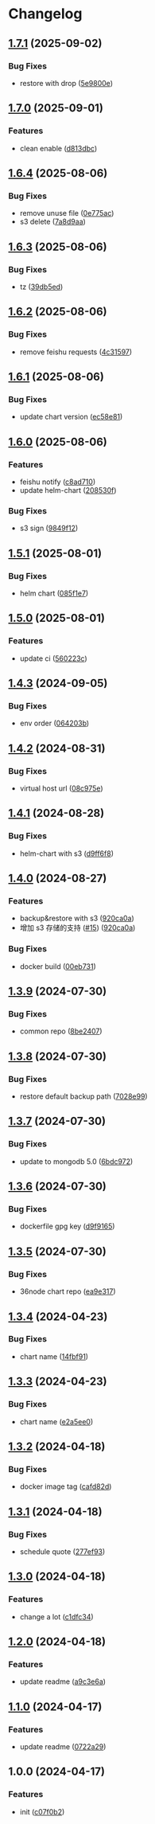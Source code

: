 # Changelog

## [1.7.1](https://github.com/36node/mongodb-backup/compare/v1.7.0...v1.7.1) (2025-09-02)


### Bug Fixes

* restore with drop ([5e9800e](https://github.com/36node/mongodb-backup/commit/5e9800e5ffe38219b33c62024d044f78366e805a))

## [1.7.0](https://github.com/36node/mongodb-backup/compare/v1.6.4...v1.7.0) (2025-09-01)


### Features

* clean enable ([d813dbc](https://github.com/36node/mongodb-backup/commit/d813dbc6e8c5ba62b9672f7a588c2fee186d0911))

## [1.6.4](https://github.com/36node/mongodb-backup/compare/v1.6.3...v1.6.4) (2025-08-06)


### Bug Fixes

* remove unuse file ([0e775ac](https://github.com/36node/mongodb-backup/commit/0e775ac7991da8925a9a829d0513d25ffe25a923))
* s3 delete ([7a8d9aa](https://github.com/36node/mongodb-backup/commit/7a8d9aa43db4aa619790528cc9b810a89a55e455))

## [1.6.3](https://github.com/36node/mongodb-backup/compare/v1.6.2...v1.6.3) (2025-08-06)


### Bug Fixes

* tz ([39db5ed](https://github.com/36node/mongodb-backup/commit/39db5ed4477feb414bfd60fbe208d2138296f355))

## [1.6.2](https://github.com/36node/mongodb-backup/compare/v1.6.1...v1.6.2) (2025-08-06)


### Bug Fixes

* remove feishu requests ([4c31597](https://github.com/36node/mongodb-backup/commit/4c31597a0ece0b626aef760eebcf6871e767d9d6))

## [1.6.1](https://github.com/36node/mongodb-backup/compare/v1.6.0...v1.6.1) (2025-08-06)


### Bug Fixes

* update chart version ([ec58e81](https://github.com/36node/mongodb-backup/commit/ec58e819e6a8ada11cf189c81735cf8e290ddf24))

## [1.6.0](https://github.com/36node/mongodb-backup/compare/v1.5.1...v1.6.0) (2025-08-06)


### Features

* feishu notify ([c8ad710](https://github.com/36node/mongodb-backup/commit/c8ad7108972aaf110f932fb898ced8ffa30acf3d))
* update helm-chart ([208530f](https://github.com/36node/mongodb-backup/commit/208530fefb87c97b84caadfb76742a1df4a0f250))


### Bug Fixes

* s3 sign ([9849f12](https://github.com/36node/mongodb-backup/commit/9849f120578db001d5ceba551e63b884bc85e6be))

## [1.5.1](https://github.com/36node/mongodb-backup/compare/v1.5.0...v1.5.1) (2025-08-01)


### Bug Fixes

* helm chart ([085f1e7](https://github.com/36node/mongodb-backup/commit/085f1e7ca36c7517e2c61c912e6014ef46b31776))

## [1.5.0](https://github.com/36node/mongodb-backup/compare/v1.4.3...v1.5.0) (2025-08-01)


### Features

* update ci ([560223c](https://github.com/36node/mongodb-backup/commit/560223cc7a346973fc96da276852bd7d153f0bec))

## [1.4.3](https://github.com/36node/mongodb-backup/compare/v1.4.2...v1.4.3) (2024-09-05)


### Bug Fixes

* env order ([064203b](https://github.com/36node/mongodb-backup/commit/064203bf66c8fd4b36f5f6bcad96795256575891))

## [1.4.2](https://github.com/36node/mongodb-backup/compare/v1.4.1...v1.4.2) (2024-08-31)


### Bug Fixes

* virtual host url ([08c975e](https://github.com/36node/mongodb-backup/commit/08c975e4da76767c2783041dd3fb8a82be4fa395))

## [1.4.1](https://github.com/36node/mongodb-backup/compare/v1.4.0...v1.4.1) (2024-08-28)


### Bug Fixes

* helm-chart with s3 ([d9ff6f8](https://github.com/36node/mongodb-backup/commit/d9ff6f8165a95403e55dc0c98af32da125c49e37))

## [1.4.0](https://github.com/36node/mongodb-backup/compare/v1.3.9...v1.4.0) (2024-08-27)


### Features

* backup&restore with s3 ([920ca0a](https://github.com/36node/mongodb-backup/commit/920ca0a59e585f37702273e403caeab0e392fed7))
* 增加 s3 存储的支持 ([#15](https://github.com/36node/mongodb-backup/issues/15)) ([920ca0a](https://github.com/36node/mongodb-backup/commit/920ca0a59e585f37702273e403caeab0e392fed7))


### Bug Fixes

* docker build ([00eb731](https://github.com/36node/mongodb-backup/commit/00eb731eab61420e4144b065e85cf528c5108eda))

## [1.3.9](https://github.com/36node/mongodb-backup/compare/v1.3.8...v1.3.9) (2024-07-30)


### Bug Fixes

* common repo ([8be2407](https://github.com/36node/mongodb-backup/commit/8be2407cd22496c8565c11ec9981d6c33702018a))

## [1.3.8](https://github.com/36node/mongodb-backup/compare/v1.3.7...v1.3.8) (2024-07-30)


### Bug Fixes

* restore default backup path ([7028e99](https://github.com/36node/mongodb-backup/commit/7028e998c5c08c139a626d984f16351cf03591c8))

## [1.3.7](https://github.com/36node/mongodb-backup/compare/v1.3.6...v1.3.7) (2024-07-30)


### Bug Fixes

* update to mongodb 5.0 ([6bdc972](https://github.com/36node/mongodb-backup/commit/6bdc9724d335314e63c36dfda76e257ff89de0a6))

## [1.3.6](https://github.com/36node/mongodb-backup/compare/v1.3.5...v1.3.6) (2024-07-30)


### Bug Fixes

* dockerfile gpg key ([d9f9165](https://github.com/36node/mongodb-backup/commit/d9f9165fb3bc5174b2da86d9266ff6d25c2be60c))

## [1.3.5](https://github.com/36node/mongodb-backup/compare/v1.3.4...v1.3.5) (2024-07-30)


### Bug Fixes

* 36node chart repo ([ea9e317](https://github.com/36node/mongodb-backup/commit/ea9e317e47106e80756ebff9ab63af709542d095))

## [1.3.4](https://github.com/36node/mongodb-backup/compare/v1.3.3...v1.3.4) (2024-04-23)


### Bug Fixes

* chart name ([14fbf91](https://github.com/36node/mongodb-backup/commit/14fbf918120d0d711e3302982d630945ed5228c2))

## [1.3.3](https://github.com/36node/mongodb-backup/compare/v1.3.2...v1.3.3) (2024-04-23)


### Bug Fixes

* chart name ([e2a5ee0](https://github.com/36node/mongodb-backup/commit/e2a5ee09b53543a04ddcc9a72a57368ac6fa0463))

## [1.3.2](https://github.com/36node/mongodb-backup/compare/v1.3.1...v1.3.2) (2024-04-18)


### Bug Fixes

* docker image tag ([cafd82d](https://github.com/36node/mongodb-backup/commit/cafd82d6d5b2c34068d709b0185627675bb53c52))

## [1.3.1](https://github.com/36node/mongodb-backup/compare/v1.3.0...v1.3.1) (2024-04-18)


### Bug Fixes

* schedule quote ([277ef93](https://github.com/36node/mongodb-backup/commit/277ef9382d93ab0fd6c26979545ea72f8a36f3be))

## [1.3.0](https://github.com/36node/mongodb-backup/compare/v1.2.0...v1.3.0) (2024-04-18)


### Features

* change a lot ([c1dfc34](https://github.com/36node/mongodb-backup/commit/c1dfc3401c73399a59fdc526afb11cf50df129b5))

## [1.2.0](https://github.com/36node/mongodb-backup/compare/v1.1.0...v1.2.0) (2024-04-18)


### Features

* update readme ([a9c3e6a](https://github.com/36node/mongodb-backup/commit/a9c3e6aabe064dc3c228b4282842f47030fa2007))

## [1.1.0](https://github.com/36node/mongodb-backup/compare/v1.0.0...v1.1.0) (2024-04-17)


### Features

* update readme ([0722a29](https://github.com/36node/mongodb-backup/commit/0722a299476c3e1b7bf2f81c80883e1fc49b1276))

## 1.0.0 (2024-04-17)


### Features

* init ([c07f0b2](https://github.com/36node/mongodb-backup/commit/c07f0b28a3b06f2233c1de707dc18f7242ab9b36))
